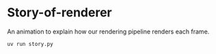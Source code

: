 # Story-of-renderer

An animation to explain how our rendering pipeline renders each frame.

```sh
uv run story.py
```
